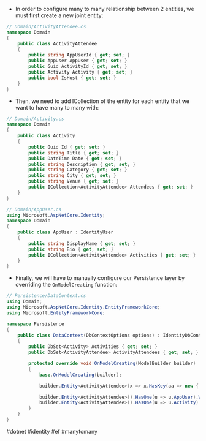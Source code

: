 * In order to configure many to many relationship between 2 entities, we must first create a new joint entity:
``` c#
// Domain/ActivityAttendee.cs
namespace Domain
{
    public class ActivityAttendee
    {
        public string AppUserId { get; set; }
        public AppUser AppUser { get; set; }
        public Guid ActivityId { get; set; }
        public Activity Activity { get; set; }
        public bool IsHost { get; set; }
    }
}
```

* Then, we need to add ICollection of the entity for each entity that we want to have many to many with:
``` c#
// Domain/Activity.cs
namespace Domain
{
    public class Activity
    {
        public Guid Id { get; set; }
        public string Title { get; set; }
        public DateTime Date { get; set; }
        public string Description { get; set; }
        public string Category { get; set; }
        public string City { get; set; }
        public string Venue { get; set; }
        public ICollection<ActivityAttendee> Attendees { get; set; }
    }
}
```

``` c#
// Domain/AppUser.cs
using Microsoft.AspNetCore.Identity;
namespace Domain
{
    public class AppUser : IdentityUser
    {
        public string DisplayName { get; set; }
        public string Bio { get; set; }
        public ICollection<ActivityAttendee> Activities { get; set; }
    }
}
```

* Finally, we will have to manually configure our Persistence layer by overriding the `OnModelCreating` function:
``` c#
// Persistence/DataContext.cs
using Domain;
using Microsoft.AspNetCore.Identity.EntityFrameworkCore;
using Microsoft.EntityFrameworkCore;

namespace Persistence
{
    public class DataContext(DbContextOptions options) : IdentityDbContext<AppUser>(options)
    {
        public DbSet<Activity> Activities { get; set; }
        public DbSet<ActivityAttendee> ActivityAttendees { get; set; }

        protected override void OnModelCreating(ModelBuilder builder)
        {
            base.OnModelCreating(builder);

            builder.Entity<ActivityAttendee>(x => x.HasKey(aa => new { aa.AppUserId, aa.ActivityId }));

            builder.Entity<ActivityAttendee>().HasOne(u => u.AppUser).WithMany(a => a.Activities).HasForeignKey(aa => aa.AppUserId);
            builder.Entity<ActivityAttendee>().HasOne(u => u.Activity).WithMany(a => a.Attendees).HasForeignKey(aa => aa.ActivityId);
        }
    }
}
```


#dotnet #identity #ef #manytomany 